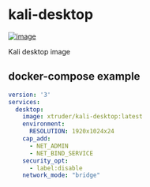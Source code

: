 # kali-desktop

[![image](https://img.shields.io/docker/v/xtruder/kali-desktop.svg)](https://hub.docker.com/r/xtruder/kali-destkop)

Kali desktop image

## docker-compose example

```yaml
version: '3'
services:
  desktop:
    image: xtruder/kali-desktop:latest
    environment:
      RESOLUTION: 1920x1024x24
    cap_add:
      - NET_ADMIN
      - NET_BIND_SERVICE
    security_opt:
      - label:disable
    network_mode: "bridge"
```
